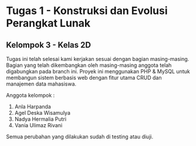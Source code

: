 # Tugas 1 - Konstruksi dan Evolusi Perangkat Lunak
## Kelompok 3 - Kelas 2D

Tugas ini telah selesai kami kerjakan sesuai dengan bagian masing-masing. Bagian yang telah dikembangkan oleh
masing-masing anggota telah digabungkan pada branch ini. Proyek ini menggunakan PHP & MySQL untuk membangun sistem berbasis web dengan fitur utama CRUD dan manajemen data mahasiswa.

Anggota kelompok :
1. Anla Harpanda
2. Agel Deska Wisamulya
3. Nadya Hermalia Putri
4. Vania Ulimaz Rivani

Semua perubahan yang dilakukan sudah di testing atau diuji.
